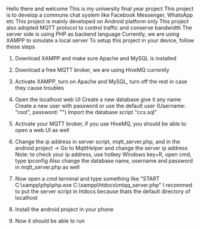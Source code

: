 Hello there and welcome
This is my university final year project
This project is to develop a commune chat system like Facebook Messenger, WhatsApp etc
This project is mainly developed on Android platform only
This project also adopted MQTT protocol to control traffic and conserve bandwidth
The server side is using PHP as backend language
Currently, we are using XAMPP to simulate a local server
To setup this project in your device, follow these steps
  1. Download XAMPP and make sure Apache and MySQL is installed
  2. Download a free MQTT broker, we are using HiveMQ currently
  3. Activate XAMPP, turn on Apache and MySQL, turn off the rest in case they cause troubles
  4. Open the localhost web UI
      Create a new database give it any name
      Create a new user with password or use the default user (Username: "root", password: "")
      Import the database script "ccs.sql"
      
  5. Activate your MQTT broker, if you use HiveMQ, you should be able to open a web UI as well
  6. Change the ip address in server script, mqtt_server.php, 
      and in the android project -> Go to MqttHelper and change the server ip address
      Note: to check your ip address, use hotkey Windows key+R, open cmd, type ipconfig
     Also change the database name, username and password in mqtt_server.php as well
  7. Now open a cmd terminal and type something like "START C:\xampp\php\php.exe C:\xampp\htdocs\mtqq_server.php"
      I recommed to put the server script in htdocs because thats the default directory of localhost
  8. Install the android project in your phone
  9. Now it should be able to run
